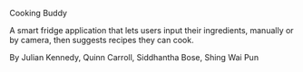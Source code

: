 Cooking Buddy

A smart fridge application that lets users input their ingredients, manually or by camera, then suggests recipes they can cook.

By Julian Kennedy, Quinn Carroll, Siddhantha Bose, Shing Wai Pun
